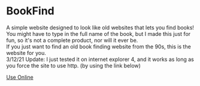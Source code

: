 # BookFind

A simple website designed to look like old websites that lets you find books!<br>
You might have to type in the full name of the book, but I made this just for fun, so it's not a complete product, nor will it ever be.<br>
If you just want to find an old book finding website from the 90s, this is the website for you.<br>
3/12/21 Update: I just tested it on internet explorer 4, and it works as long as you force the site to use http. (by using the link below)

[Use Online](http://thedukeofcool.github.io/BookFind)
